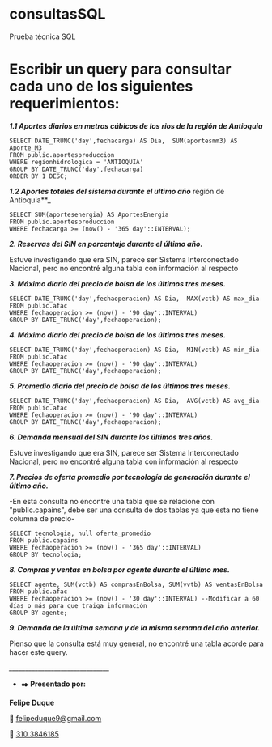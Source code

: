 # consultasSQL
Prueba técnica SQL

# Escribir un query para consultar cada uno de los siguientes requerimientos:

_**1.1 Aportes diarios en metros cúbicos de los rios de la región de Antioquia**_
```
SELECT DATE_TRUNC('day',fechacarga) AS Dia,  SUM(aportesmm3) AS Aporte_M3
FROM public.aportesproduccion
WHERE regionhidrologica = 'ANTIOQUIA'
GROUP BY DATE_TRUNC('day',fechacarga)
ORDER BY 1 DESC;
```

_**1.2 Aportes totales del sistema durante el ultimo año**_
región de Antioquia**_
```
SELECT SUM(aportesenergia) AS AportesEnergia
FROM public.aportesproduccion
WHERE fechacarga >= (now() - '365 day'::INTERVAL);
```

_**2. Reservas del SIN en porcentaje durante el último año.**_

Estuve investigando que era SIN, parece ser Sistema Interconectado Nacional, pero no encontré alguna tabla con información al respecto

_**3. Máximo diario del precio de bolsa de los últimos tres meses.**_
```
SELECT DATE_TRUNC('day',fechaoperacion) AS Dia,  MAX(vctb) AS max_dia
FROM public.afac
WHERE fechaoperacion >= (now() - '90 day'::INTERVAL)
GROUP BY DATE_TRUNC('day',fechaoperacion);
```

_**4. Máximo diario del precio de bolsa de los últimos tres meses.**_
```
SELECT DATE_TRUNC('day',fechaoperacion) AS Dia,  MIN(vctb) AS min_dia
FROM public.afac
WHERE fechaoperacion >= (now() - '90 day'::INTERVAL)
GROUP BY DATE_TRUNC('day',fechaoperacion);
```

_**5. Promedio diario del precio de bolsa de los últimos tres meses.**_
```
SELECT DATE_TRUNC('day',fechaoperacion) AS Dia,  AVG(vctb) AS avg_dia
FROM public.afac
WHERE fechaoperacion >= (now() - '90 day'::INTERVAL)
GROUP BY DATE_TRUNC('day',fechaoperacion);
```

_**6. Demanda mensual del SIN durante los últimos tres años.**_

Estuve investigando que era SIN, parece ser Sistema Interconectado Nacional, pero no encontré alguna tabla con información al respecto

_**7. Precios de oferta promedio por tecnología de generación durante el último año.**_

-En esta consulta no encontré una tabla que se relacione con "public.capains", debe ser una consulta de dos tablas ya que esta no tiene columna de precio-

```
SELECT tecnologia, null oferta_promedio
FROM public.capains
WHERE fechaoperacion >= (now() - '365 day'::INTERVAL)
GROUP BY tecnologia;
```

_**8. Compras y ventas en bolsa por agente durante el último mes.**_
```
SELECT agente, SUM(vctb) AS comprasEnBolsa, SUM(vvtb) AS ventasEnBolsa
FROM public.afac
WHERE fechaoperacion >= (now() - '30 day'::INTERVAL) --Modificar a 60 días o más para que traiga información
GROUP BY agente;
```

_**9. Demanda de la última semana y de la misma semana del año anterior.**_

Pienso que la consulta está muy general, no encontré una tabla acorde para hacer este query.

*_______________________________*
* **✒️ Presentado por:** 

**Felipe Duque**

📧 [felipeduque9@gmail.com](mailto:felipeduque9@gmail.com)

📲 [310 3846185](tel://+573103846185)
